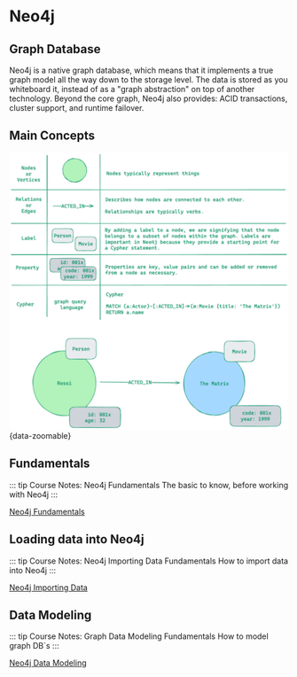 # Neo4j

## Graph Database

Neo4j is a native graph database, which means that it implements a true graph model all the way down to the storage level. The data is stored as you whiteboard it, instead of as a "graph abstraction" on top of another technology. Beyond the core graph, Neo4j also provides: ACID transactions, cluster support, and runtime failover.

## Main Concepts

![Neo4j Basics](./Intro.png){data-zoomable}

## Fundamentals

::: tip Course Notes: Neo4j Fundamentals
The basic to know, before working with Neo4j
:::

[Neo4j Fundamentals](./fundamentals.md)

## Loading data into Neo4j

::: tip Course Notes: Neo4j Importing Data Fundamentals
How to import data into Neo4j
:::

[Neo4j Importing Data](./importing-data.md)

## Data Modeling

::: tip Course Notes: Graph Data Modeling Fundamentals
How to model graph DB`s
:::

[Neo4j Data Modeling](./data-modeling.md)
